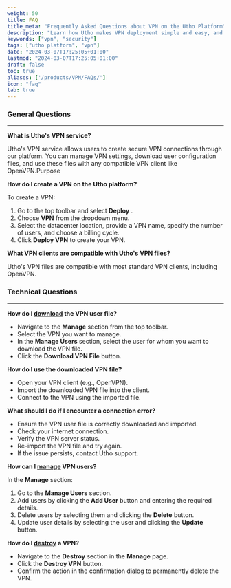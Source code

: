 ```yaml
---
weight: 50
title: FAQ
title_meta: "Frequently Asked Questions about VPN on the Utho Platform"
description: "Learn how Utho makes VPN deployment simple and easy, and get answers to frequently asked questions about our VPN service."
keywords: ["vpn", "security"]
tags: ["utho platform", "vpn"]
date: "2024-03-07T17:25:05+01:00"
lastmod: "2024-03-07T17:25:05+01:00"
draft: false
toc: true
aliases: ['/products/VPN/FAQs/']
icon: "faq"
tab: true
---
```

### General Questions

---

**What is Utho's VPN service?**

Utho's VPN service allows users to create secure VPN connections through our platform. You can manage VPN settings, download user configuration files, and use these files with any compatible VPN client like OpenVPN.Purpose

**How do I create a VPN on the Utho platform?**

To create a VPN:

1. Go to the top toolbar and select  **Deploy** .
2. Choose **VPN** from the dropdown menu.
3. Select the datacenter location, provide a VPN name, specify the number of users, and choose a billing cycle.
4. Click **Deploy VPN** to create your VPN.

**What VPN clients are compatible with Utho's VPN files?**

Utho's VPN files are compatible with most standard VPN clients, including OpenVPN.

### Technical Questions

---

**How do I [download](http://103.127.30.65:1313/products/vpn/manage-vpn/#manage-users) the VPN user file?**

* Navigate to the **Manage** section from the top toolbar.
* Select the VPN you want to manage.
* In the **Manage Users** section, select the user for whom you want to download the VPN file.
* Click the **Download VPN File** button.

**How do I use the downloaded VPN file?**

* Open your VPN client (e.g., OpenVPN).
* Import the downloaded VPN file into the client.
* Connect to the VPN using the imported file.

**What should I do if I encounter a connection error?**

* Ensure the VPN user file is correctly downloaded and imported.
* Check your internet connection.
* Verify the VPN server status.
* Re-import the VPN file and try again.
* If the issue persists, contact Utho support.

**How can I [manage](http://103.127.30.65:1313/products/vpn/manage-vpn/#manage-users) VPN users?**

In the **Manage** section:

1. Go to the **Manage Users** section.
2. Add users by clicking the **Add User** button and entering the required details.
3. Delete users by selecting them and clicking the **Delete** button.
4. Update user details by selecting the user and clicking the **Update** button.

**How do I [destroy](http://103.127.30.65:1313/products/vpn/manage-vpn/#destroy) a VPN?**

* Navigate to the **Destroy** section in the **Manage** page.
* Click the **Destroy VPN** button.
* Confirm the action in the confirmation dialog to permanently delete the VPN.
